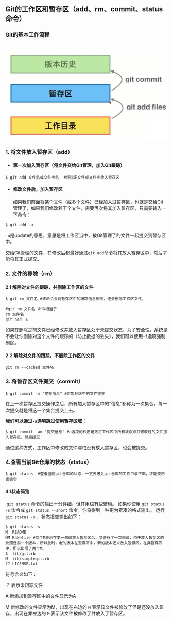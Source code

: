 ## Git的工作区和暂存区（add、rm、commit、status命令）

### Git的基本工作流程

​	![](../images/8.png)



### 1. 将文件放入暂存区（add）

- #### 第一次加入暂存区（将文件交给Git管理，加入Git跟踪）

```shell
$ git add 文件名或文件夹名  #将指定文件或文件夹放入暂存区
```

- #### 修改文件后，加入暂存区

  如果我们前面将某个文件（或多个文件）已经加入过暂存区，也就是交给Git管理了，如果我们修改若干个文件，需要再次将其加入暂存区，只需要输入一下命令：

```shell
$ git add -u
```

​	`-u`是update的意思，意思是将工作区当中，被Git管理了的文件一起提交到暂存区中。

​	交给Git管理的文件，在修改后都最好通过`git add`命令将其放入暂存区中，然后才能将其正式提交。



### 2. 文件的移除（rm）

#### 	2.1 解除对文件的跟踪，并删除工作区的文件	

```shell
$ git rm 文件名 #该命令会将暂存区中的跟踪信息删除，还会删除工作区文件。
```

```shell
#git rm 文件名 命令相当于
rm 文件名 
git add -u 
```

​	如果在删除之前文件已经修改并放入暂存区处于未提交状态，为了安全性，系统是不会让你删除对这个文件的跟踪的（防止数据的丢失），我们可以使用`-f`选项强制删除。

#### 	2.2 解除对文件的跟踪，不删除工作区的文件

```shell
git rm --cached 文件名
```



### 3. 将暂存区文件提交（commit）

```shell
$ git commit -m "提交信息" #将暂存区中的文件提交
```

​	在上一次暂存区提交操作之后，所有加入暂存区中的“信息”都称为一次集合，每一次提交就是将这一个集合提交上去。

**我们可以通过`-a`选项跳过使用暂存区域：**

```shell
$ git commit -am '提交信息' #a选项的作用是先将工作区中所有被跟踪并修改过的文件加入暂存区，然后提交
```

通过这种方式，工作区中修改的文件哪怕没有放入暂存区，也会被提交。



### 4.查看当前Git仓库的状态（status）

```shell
$ git status  #查看当前git仓库的状态，一定要进入git仓库的工作目录下面，才能使用该命令
```

#### 		4.1状态简览

​	`git status` 命令的输出十分详细，但其用语有些繁琐。 如果你使用 `git status -s` 命令或 `git status --short` 命令，你将得到一种更为紧凑的格式输出。 运行 `git status -s` ，状态报告输出如下：

```shell
$ git status -s
M  README
MM Rakefile #两个M表示在第一修改放入暂存区后，又进行了一次修改，由于放入暂存区的快照是前一个版本，所以此时，老的版本在暂存区中，新的版本还未放入暂存区，在非暂存区中，所以出现了两个M。
A  lib/git.rb
M  lib/simplegit.rb
?? LICENSE.txt
```

符号含义如下：

？  表示未跟踪文件

A  新添加到暂存区中的文件显示为A

M  新修改的文件显示为M，出现在右边的 `M` 表示该文件被修改了但是还没放入暂存，出现在靠左边的 `M` 表示该文件被修改了并放入了暂存区。